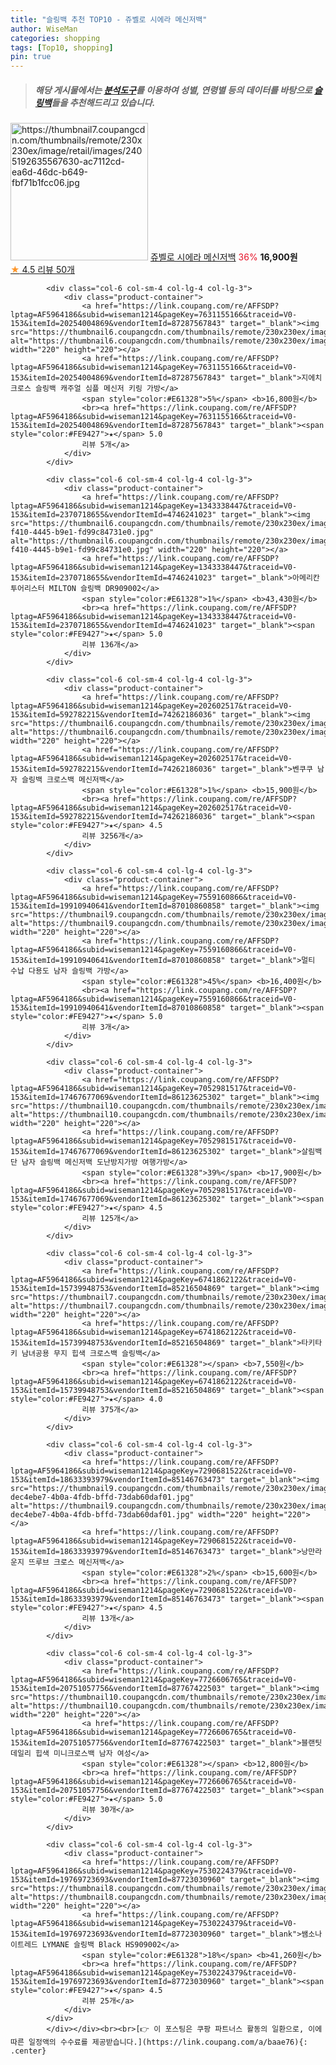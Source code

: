 ```yaml
---
title: "슬링백 추천 TOP10 - 쥬벨로 시에라 메신저백"
author: WiseMan
categories: shopping
tags: [Top10, shopping]
pin: true
---
```


> ##### 해당 게시물에서는 [**분석도구**](https://itemscout.io/)를 이용하여 **성별**, **연령별** 등의 데이터를 바탕으로 [**슬링백**](https://link.coupang.com/a/baae76)들을 추천해드리고 있습니다.
<div class="container"><div class="row">
            <div class="col-6 col-sm-4 col-lg-4 col-lg-3">
                <div class="product-container">
                    <a href="https://link.coupang.com/re/AFFSDP?lptag=AF5964186&subid=wiseman1214&pageKey=7396099424&traceid=V0-153&itemId=19132600684&vendorItemId=86252201239" target="_blank"><img src="https://thumbnail7.coupangcdn.com/thumbnails/remote/230x230ex/image/retail/images/2405192635567630-ac7112cd-ea6d-46dc-b649-fbf71b1fcc06.jpg" alt="https://thumbnail7.coupangcdn.com/thumbnails/remote/230x230ex/image/retail/images/2405192635567630-ac7112cd-ea6d-46dc-b649-fbf71b1fcc06.jpg" width="220" height="220"></a>
                    <a href="https://link.coupang.com/re/AFFSDP?lptag=AF5964186&subid=wiseman1214&pageKey=7396099424&traceid=V0-153&itemId=19132600684&vendorItemId=86252201239" target="_blank">쥬벨로 시에라 메신저백</a>
                    <span style="color:#E61328">36%</span> <b>16,900원</b>
                    <br><a href="https://link.coupang.com/re/AFFSDP?lptag=AF5964186&subid=wiseman1214&pageKey=7396099424&traceid=V0-153&itemId=19132600684&vendorItemId=86252201239" target="_blank"><span style="color:#FE9427">★</span> 4.5
                    리뷰 50개</a>
                </div>
            </div>
            
            <div class="col-6 col-sm-4 col-lg-4 col-lg-3">
                <div class="product-container">
                    <a href="https://link.coupang.com/re/AFFSDP?lptag=AF5964186&subid=wiseman1214&pageKey=7631155166&traceid=V0-153&itemId=20254004869&vendorItemId=87287567843" target="_blank"><img src="https://thumbnail6.coupangcdn.com/thumbnails/remote/230x230ex/image/vendor_inventory/bb72/23094927fcc01e8f9c7b7e3ea4adc3689046862c16b47110f7c2a59963aa.jpg" alt="https://thumbnail6.coupangcdn.com/thumbnails/remote/230x230ex/image/vendor_inventory/bb72/23094927fcc01e8f9c7b7e3ea4adc3689046862c16b47110f7c2a59963aa.jpg" width="220" height="220"></a>
                    <a href="https://link.coupang.com/re/AFFSDP?lptag=AF5964186&subid=wiseman1214&pageKey=7631155166&traceid=V0-153&itemId=20254004869&vendorItemId=87287567843" target="_blank">지에치 크로스 슬링백 캐주얼 심플 메신저 키링 가방</a>
                    <span style="color:#E61328">5%</span> <b>16,800원</b>
                    <br><a href="https://link.coupang.com/re/AFFSDP?lptag=AF5964186&subid=wiseman1214&pageKey=7631155166&traceid=V0-153&itemId=20254004869&vendorItemId=87287567843" target="_blank"><span style="color:#FE9427">★</span> 5.0
                    리뷰 5개</a>
                </div>
            </div>
            
            <div class="col-6 col-sm-4 col-lg-4 col-lg-3">
                <div class="product-container">
                    <a href="https://link.coupang.com/re/AFFSDP?lptag=AF5964186&subid=wiseman1214&pageKey=1343338447&traceid=V0-153&itemId=2370718655&vendorItemId=4746241023" target="_blank"><img src="https://thumbnail6.coupangcdn.com/thumbnails/remote/230x230ex/image/retail/images/2019/05/09/11/4/1663cf33-f410-4445-b9e1-fd99c84731e0.jpg" alt="https://thumbnail6.coupangcdn.com/thumbnails/remote/230x230ex/image/retail/images/2019/05/09/11/4/1663cf33-f410-4445-b9e1-fd99c84731e0.jpg" width="220" height="220"></a>
                    <a href="https://link.coupang.com/re/AFFSDP?lptag=AF5964186&subid=wiseman1214&pageKey=1343338447&traceid=V0-153&itemId=2370718655&vendorItemId=4746241023" target="_blank">아메리칸투어리스터 MILTON 슬링백 DR909002</a>
                    <span style="color:#E61328">1%</span> <b>43,430원</b>
                    <br><a href="https://link.coupang.com/re/AFFSDP?lptag=AF5964186&subid=wiseman1214&pageKey=1343338447&traceid=V0-153&itemId=2370718655&vendorItemId=4746241023" target="_blank"><span style="color:#FE9427">★</span> 5.0
                    리뷰 136개</a>
                </div>
            </div>
            
            <div class="col-6 col-sm-4 col-lg-4 col-lg-3">
                <div class="product-container">
                    <a href="https://link.coupang.com/re/AFFSDP?lptag=AF5964186&subid=wiseman1214&pageKey=202602517&traceid=V0-153&itemId=592782215&vendorItemId=74262186036" target="_blank"><img src="https://thumbnail6.coupangcdn.com/thumbnails/remote/230x230ex/image/vendor_inventory/958e/4fe783925532afe2ea0423e64cfb4c530e733bbcf1cd94e9269af10c5ac0.jpg" alt="https://thumbnail6.coupangcdn.com/thumbnails/remote/230x230ex/image/vendor_inventory/958e/4fe783925532afe2ea0423e64cfb4c530e733bbcf1cd94e9269af10c5ac0.jpg" width="220" height="220"></a>
                    <a href="https://link.coupang.com/re/AFFSDP?lptag=AF5964186&subid=wiseman1214&pageKey=202602517&traceid=V0-153&itemId=592782215&vendorItemId=74262186036" target="_blank">벤쿠쿠 남자 슬링백 크로스백 메신저백</a>
                    <span style="color:#E61328">1%</span> <b>15,900원</b>
                    <br><a href="https://link.coupang.com/re/AFFSDP?lptag=AF5964186&subid=wiseman1214&pageKey=202602517&traceid=V0-153&itemId=592782215&vendorItemId=74262186036" target="_blank"><span style="color:#FE9427">★</span> 4.5
                    리뷰 3256개</a>
                </div>
            </div>
            
            <div class="col-6 col-sm-4 col-lg-4 col-lg-3">
                <div class="product-container">
                    <a href="https://link.coupang.com/re/AFFSDP?lptag=AF5964186&subid=wiseman1214&pageKey=7559160866&traceid=V0-153&itemId=19910940641&vendorItemId=87010860858" target="_blank"><img src="https://thumbnail9.coupangcdn.com/thumbnails/remote/230x230ex/image/vendor_inventory/8fb8/34a54392423b22c9b7884613d35fef93cd38ced202b7938c837f7fc50f80.jpg" alt="https://thumbnail9.coupangcdn.com/thumbnails/remote/230x230ex/image/vendor_inventory/8fb8/34a54392423b22c9b7884613d35fef93cd38ced202b7938c837f7fc50f80.jpg" width="220" height="220"></a>
                    <a href="https://link.coupang.com/re/AFFSDP?lptag=AF5964186&subid=wiseman1214&pageKey=7559160866&traceid=V0-153&itemId=19910940641&vendorItemId=87010860858" target="_blank">멀티 수납 다용도 남자 슬링백 가방</a>
                    <span style="color:#E61328">45%</span> <b>16,400원</b>
                    <br><a href="https://link.coupang.com/re/AFFSDP?lptag=AF5964186&subid=wiseman1214&pageKey=7559160866&traceid=V0-153&itemId=19910940641&vendorItemId=87010860858" target="_blank"><span style="color:#FE9427">★</span> 5.0
                    리뷰 3개</a>
                </div>
            </div>
            
            <div class="col-6 col-sm-4 col-lg-4 col-lg-3">
                <div class="product-container">
                    <a href="https://link.coupang.com/re/AFFSDP?lptag=AF5964186&subid=wiseman1214&pageKey=7052981517&traceid=V0-153&itemId=17467677069&vendorItemId=86123625302" target="_blank"><img src="https://thumbnail10.coupangcdn.com/thumbnails/remote/230x230ex/image/vendor_inventory/9078/913806fdfdd51d7e283bf2a2e3dac86f4d5104e2d73c4d1d6b6293b079a9.jpg" alt="https://thumbnail10.coupangcdn.com/thumbnails/remote/230x230ex/image/vendor_inventory/9078/913806fdfdd51d7e283bf2a2e3dac86f4d5104e2d73c4d1d6b6293b079a9.jpg" width="220" height="220"></a>
                    <a href="https://link.coupang.com/re/AFFSDP?lptag=AF5964186&subid=wiseman1214&pageKey=7052981517&traceid=V0-153&itemId=17467677069&vendorItemId=86123625302" target="_blank">살림백단 남자 슬링백 메신저백 도난방지가방 여행가방</a>
                    <span style="color:#E61328">39%</span> <b>17,900원</b>
                    <br><a href="https://link.coupang.com/re/AFFSDP?lptag=AF5964186&subid=wiseman1214&pageKey=7052981517&traceid=V0-153&itemId=17467677069&vendorItemId=86123625302" target="_blank"><span style="color:#FE9427">★</span> 4.5
                    리뷰 125개</a>
                </div>
            </div>
            
            <div class="col-6 col-sm-4 col-lg-4 col-lg-3">
                <div class="product-container">
                    <a href="https://link.coupang.com/re/AFFSDP?lptag=AF5964186&subid=wiseman1214&pageKey=6741862122&traceid=V0-153&itemId=15739948753&vendorItemId=85216504869" target="_blank"><img src="https://thumbnail7.coupangcdn.com/thumbnails/remote/230x230ex/image/vendor_inventory/53d0/bb47b9dab73f7f9c90123f089219564225a634ff670f6a0b40844d53aa48.jpg" alt="https://thumbnail7.coupangcdn.com/thumbnails/remote/230x230ex/image/vendor_inventory/53d0/bb47b9dab73f7f9c90123f089219564225a634ff670f6a0b40844d53aa48.jpg" width="220" height="220"></a>
                    <a href="https://link.coupang.com/re/AFFSDP?lptag=AF5964186&subid=wiseman1214&pageKey=6741862122&traceid=V0-153&itemId=15739948753&vendorItemId=85216504869" target="_blank">타키타키 남녀공용 무지 힙색 크로스백 슬링백</a>
                    <span style="color:#E61328"></span> <b>7,550원</b>
                    <br><a href="https://link.coupang.com/re/AFFSDP?lptag=AF5964186&subid=wiseman1214&pageKey=6741862122&traceid=V0-153&itemId=15739948753&vendorItemId=85216504869" target="_blank"><span style="color:#FE9427">★</span> 4.0
                    리뷰 375개</a>
                </div>
            </div>
            
            <div class="col-6 col-sm-4 col-lg-4 col-lg-3">
                <div class="product-container">
                    <a href="https://link.coupang.com/re/AFFSDP?lptag=AF5964186&subid=wiseman1214&pageKey=7290681522&traceid=V0-153&itemId=18633393979&vendorItemId=85146763473" target="_blank"><img src="https://thumbnail9.coupangcdn.com/thumbnails/remote/230x230ex/image/retail/images/5653356494946194-dec4ebe7-4b0a-4fdb-bffd-73dab60daf01.jpg" alt="https://thumbnail9.coupangcdn.com/thumbnails/remote/230x230ex/image/retail/images/5653356494946194-dec4ebe7-4b0a-4fdb-bffd-73dab60daf01.jpg" width="220" height="220"></a>
                    <a href="https://link.coupang.com/re/AFFSDP?lptag=AF5964186&subid=wiseman1214&pageKey=7290681522&traceid=V0-153&itemId=18633393979&vendorItemId=85146763473" target="_blank">낭만라운지 뜨루브 크로스 메신저백</a>
                    <span style="color:#E61328">2%</span> <b>15,600원</b>
                    <br><a href="https://link.coupang.com/re/AFFSDP?lptag=AF5964186&subid=wiseman1214&pageKey=7290681522&traceid=V0-153&itemId=18633393979&vendorItemId=85146763473" target="_blank"><span style="color:#FE9427">★</span> 4.5
                    리뷰 13개</a>
                </div>
            </div>
            
            <div class="col-6 col-sm-4 col-lg-4 col-lg-3">
                <div class="product-container">
                    <a href="https://link.coupang.com/re/AFFSDP?lptag=AF5964186&subid=wiseman1214&pageKey=7726606765&traceid=V0-153&itemId=20751057756&vendorItemId=87767422503" target="_blank"><img src="https://thumbnail10.coupangcdn.com/thumbnails/remote/230x230ex/image/vendor_inventory/e908/ea1a6fa9e38b162a591bd82e27c43e83846b6028d679a41e154129b6deb2.jpg" alt="https://thumbnail10.coupangcdn.com/thumbnails/remote/230x230ex/image/vendor_inventory/e908/ea1a6fa9e38b162a591bd82e27c43e83846b6028d679a41e154129b6deb2.jpg" width="220" height="220"></a>
                    <a href="https://link.coupang.com/re/AFFSDP?lptag=AF5964186&subid=wiseman1214&pageKey=7726606765&traceid=V0-153&itemId=20751057756&vendorItemId=87767422503" target="_blank">블랜팃 데일리 힙색 미니크로스백 남자 여성</a>
                    <span style="color:#E61328"></span> <b>12,800원</b>
                    <br><a href="https://link.coupang.com/re/AFFSDP?lptag=AF5964186&subid=wiseman1214&pageKey=7726606765&traceid=V0-153&itemId=20751057756&vendorItemId=87767422503" target="_blank"><span style="color:#FE9427">★</span> 5.0
                    리뷰 30개</a>
                </div>
            </div>
            
            <div class="col-6 col-sm-4 col-lg-4 col-lg-3">
                <div class="product-container">
                    <a href="https://link.coupang.com/re/AFFSDP?lptag=AF5964186&subid=wiseman1214&pageKey=7530224379&traceid=V0-153&itemId=19769723693&vendorItemId=87723030960" target="_blank"><img src="https://thumbnail8.coupangcdn.com/thumbnails/remote/230x230ex/image/vendor_inventory/7ab8/ed020a866f2931652b91d4380c25a1238ace3a46feebf12bd133ae740a3b.jpg" alt="https://thumbnail8.coupangcdn.com/thumbnails/remote/230x230ex/image/vendor_inventory/7ab8/ed020a866f2931652b91d4380c25a1238ace3a46feebf12bd133ae740a3b.jpg" width="220" height="220"></a>
                    <a href="https://link.coupang.com/re/AFFSDP?lptag=AF5964186&subid=wiseman1214&pageKey=7530224379&traceid=V0-153&itemId=19769723693&vendorItemId=87723030960" target="_blank">쌤소나이트레드 LYMANE 슬링백 Black HS909002</a>
                    <span style="color:#E61328">18%</span> <b>41,260원</b>
                    <br><a href="https://link.coupang.com/re/AFFSDP?lptag=AF5964186&subid=wiseman1214&pageKey=7530224379&traceid=V0-153&itemId=19769723693&vendorItemId=87723030960" target="_blank"><span style="color:#FE9427">★</span> 4.5
                    리뷰 25개</a>
                </div>
            </div>
            </div></div><br><br>[👉 이 포스팅은 쿠팡 파트너스 활동의 일환으로, 이에 따른 일정액의 수수료를 제공받습니다.](https://link.coupang.com/a/baae76){: .center}